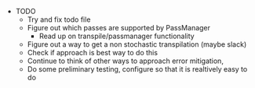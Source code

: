 * TODO
    * Try and fix todo file
    * Figure out which passes are supported by PassManager
        * Read up on transpile/passmanager functionality
    * Figure out a way to get a non stochastic transpilation (maybe slack)
    * Check if approach is best way to do this
    * Continue to think of other ways to approach error mitigation, 
    * Do some preliminary testing, configure so that it is realtively easy to do

